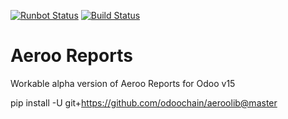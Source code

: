[![Runbot Status](https://runbot.odoo-community.org/runbot/badge/flat/250/11.0.svg)](https://runbot.odoo-community.org/runbot/repo/github-com-oca-server-ux-250)
[![Build Status](https://travis-ci.org/aeroo/aeroo_reports.svg?branch=11.0)](https://travis-ci.org/aeroo/aeroo_reports)

Aeroo Reports
=============

Workable alpha  version of Aeroo Reports for Odoo v15

pip install -U git+https://github.com/odoochain/aeroolib@master